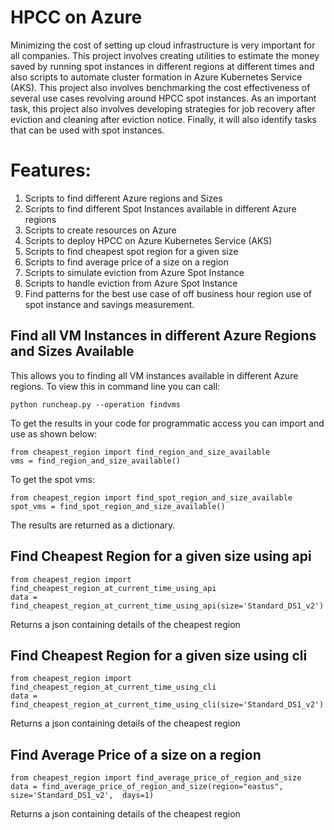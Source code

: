 # HPCC on Azure

Minimizing the cost of setting up cloud infrastructure is very important for all companies. This project involves creating utilities to estimate the money saved by running spot instances in different regions at different times and also scripts to automate cluster formation in Azure Kubernetes Service (AKS). This project also involves benchmarking the cost effectiveness of several use cases revolving around HPCC spot instances. As an important task, this project also involves developing strategies for job recovery after eviction and cleaning after eviction notice. Finally, it will also identify tasks that can be used with spot instances. 

# Features:
1. Scripts to find different Azure regions and Sizes
2. Scripts to find different Spot Instances available in different Azure regions
3. Scripts to create resources on Azure
4. Scripts to deploy HPCC on Azure Kubernetes Service (AKS)
5. Scripts to find cheapest spot region for a given size
6. Scripts to find average price of a size on a region
7. Scripts to simulate eviction from Azure Spot Instance
8. Scripts to handle eviction from Azure Spot Instance 
9. Find patterns for the best use case of off business hour region use of spot instance and savings measurement.

## Find all VM Instances in different Azure Regions and Sizes Available

This allows you to finding all VM instances available in different Azure regions. To view this in command line you can call:

```
python runcheap.py --operation findvms
```

To get the results in your code for programmatic access you can import and use as shown below:
```
from cheapest_region import find_region_and_size_available  
vms = find_region_and_size_available()
```

To get the spot vms:

```
from cheapest_region import find_spot_region_and_size_available  
spot_vms = find_spot_region_and_size_available()
```

The results are returned as a dictionary.
 

## Find Cheapest Region for a given size using api
```
from cheapest_region import find_cheapest_region_at_current_time_using_api
data = find_cheapest_region_at_current_time_using_api(size='Standard_DS1_v2')
```

Returns a json containing details of the cheapest region

## Find Cheapest Region for a given size using cli
```
from cheapest_region import find_cheapest_region_at_current_time_using_cli
data = find_cheapest_region_at_current_time_using_cli(size='Standard_DS1_v2')
```

Returns a json containing details of the cheapest region

## Find Average Price of a size on a region

```
from cheapest_region import find_average_price_of_region_and_size
data = find_average_price_of_region_and_size(region="eastus", size='Standard_DS1_v2',  days=1)
```

Returns a json containing details of the cheapest region


